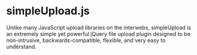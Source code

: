 # simpleUpload.js
Unlike many JavaScript upload libraries on the interwebs, simpleUpload is an extremely simple yet powerful jQuery file upload plugin designed to be non-intrusive, backwards-compatible, flexible, and very easy to understand.
